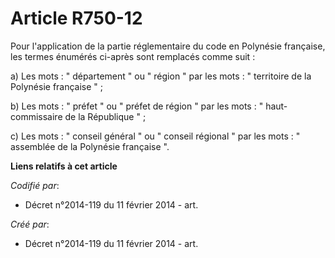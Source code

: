 # Article R750-12

Pour l'application de la partie réglementaire du code en Polynésie française, les termes énumérés ci-après sont remplacés
comme suit :

a) Les mots : " département " ou " région " par les mots : " territoire de la Polynésie française " ;

b) Les mots : " préfet " ou " préfet de région " par les mots : " haut-commissaire de la République " ;

c) Les mots : " conseil général " ou " conseil régional " par les mots : " assemblée de la Polynésie française ".

**Liens relatifs à cet article**

_Codifié par_:

  - Décret n°2014-119 du 11 février 2014 - art.

_Créé par_:

  - Décret n°2014-119 du 11 février 2014 - art.
